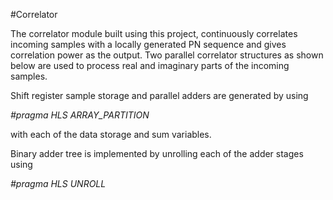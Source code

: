 #Correlator

The correlator module built using this project, continuously correlates incoming samples with a locally generated PN sequence and gives correlation power as the output. Two parallel correlator structures as shown below are used to process real and imaginary parts of the incoming samples. 

Shift register sample storage and parallel adders are generated by using

_#pragma HLS ARRAY_PARTITION_

with each of the data storage and sum variables.

Binary adder tree is implemented by unrolling each of the adder stages using

 _#pragma HLS UNROLL_
 
    
